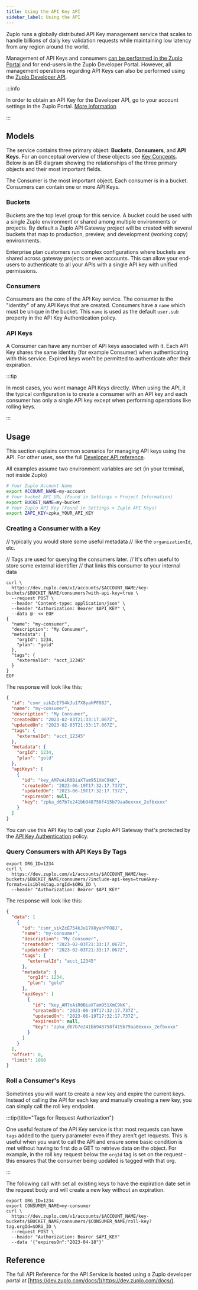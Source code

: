 ```yaml
---
title: Using the API Key API
sidebar_label: Using the API
---
```


Zuplo runs a globally distributed API Key management service that scales to
handle billions of daily key validation requests while maintaining low latency
from any region around the world.

Management of API Keys and consumers
[can be performed in the Zuplo Portal](./api-key-management.md) and for
end-users in the Zuplo Developer Portal. However, all management operations
regarding API Keys can also be performed using the
[Zuplo Developer API](https://dev.zuplo.com).

:::info

In order to obtain an API Key for the Developer API, go to your account settings
in the Zuplo Portal. [More information](https://dev.zuplo.com/docs/routes/index)

:::

## Models

The service contains three primary object: **Buckets**, **Consumers**, and **API
Keys**. For an conceptual overview of these objects see
[Key Concepts](./api-key-management#key-concepts). Below is an ER diagram
showing the relationships of the three primary objects and their most important
fields.

The Consumer is the most important object. Each consumer is in a bucket.
Consumers can contain one or more API Keys.

### Buckets

Buckets are the top level group for this service. A bucket could be used with a
single Zuplo environment or shared among multiple environments or projects. By
default a Zuplo API Gateway project will be created with several buckets that
map to production, preview, and development (working copy) environments.

Enterprise plan customers run complex configurations where buckets are shared
across gateway projects or even accounts. This can allow your end-users to
authenticate to all your APIs with a single API key with unified permissions.

### Consumers

Consumers are the core of the API Key service. The consumer is the "identity" of
any API Keys that are created. Consumers have a `name` which must be unique in
the bucket. This `name` is used as the default `user.sub` property in the API
Key Authentication policy.

### API Keys

A Consumer can have any number of API keys associated with it. Each API Key
shares the same identity (for example Consumer) when authenticating with this
service. Expired keys won't be permitted to authenticate after their expiration.

:::tip

In most cases, you wont manage API Keys directly. When using the API, it the
typical configuration is to create a consumer with an API key and each consumer
has only a single API key except when performing operations like rolling keys.

:::

## Usage

This section explains common scenarios for managing API keys using the API. For
other uses, see the full [Developer API reference](https://dev.zuplo.com).

All examples assume two environment variables are set (in your terminal, not
inside Zuplo)

```bash
# Your Zuplo Account Name
export ACCOUNT_NAME=my-account
# Your bucket API URL (Found in Settings > Project Information)
export BUCKET_NAME=my-bucket
# Your Zuplo API Key (Found in Settings > Zuplo API Keys)
export ZAPI_KEY=zpka_YOUR_API_KEY
```

### Creating a Consumer with a Key

// typically you would store some useful metadata // like the `organizationId`,
etc.

// Tags are used for querying the consumers later. // It's often useful to store
some external identifier // that links this consumer to your internal data

```shell
curl \
  https://dev.zuplo.com/v1/accounts/$ACCOUNT_NAME/key-buckets/$BUCKET_NAME/consumers?with-api-key=true \
  --request POST \
  --header "Content-type: application/json" \
  --header "Authorization: Bearer $API_KEY" \
  --data @- << EOF
{
  "name": "my-consumer",
  "description": "My Consumer",
  "metadata": {
    "orgId": 1234,
    "plan": "gold"
  },
  "tags": {
    "externalId": "acct_12345"
  }
}
EOF
```

The response will look like this:

```json
{
  "id": "csmr_sikZcE754kJu17X8yahPFO8J",
  "name": "my-consumer",
  "description": "My Consumer",
  "createdOn": "2023-02-03T21:33:17.067Z",
  "updatedOn": "2023-02-03T21:33:17.067Z",
  "tags": {
    "externalId": "acct_12345"
  },
  "metadata": {
    "orgId": 1234,
    "plan": "gold"
  },
  "apiKeys": [
    {
      "id": "key_AM7eAiR0BiaXTam951XmC9kK",
      "createdOn": "2023-06-19T17:32:17.737Z",
      "updatedOn": "2023-06-19T17:32:17.737Z",
      "expiresOn": null,
      "key": "zpka_d67b7e241bb948758f415b79aa8exxxx_2efbxxxx"
    }
  ]
}
```

You can use this API Key to call your Zuplo API Gateway that's protected by the
[API Key Authentication](/docs/policies/api-key-inbound) policy.

### Query Consumers with API Keys By Tags

```shell
export ORG_ID=1234
curl \
  https://dev.zuplo.com/v1/accounts/$ACCOUNT_NAME/key-buckets/$BUCKET_NAME/consumers/?include-api-keys=true&key-format=visible&tag.orgId=$ORG_ID \
  --header "Authorization: Bearer $API_KEY"
```

The response will look like this:

```json
{
  "data": [
    {
      "id": "csmr_sikZcE754kJu17X8yahPFO8J",
      "name": "my-consumer",
      "description": "My Consumer",
      "createdOn": "2023-02-03T21:33:17.067Z",
      "updatedOn": "2023-02-03T21:33:17.067Z",
      "tags": {
        "externalId": "acct_12345"
      },
      "metadata": {
        "orgId": 1234,
        "plan": "gold"
      },
      "apiKeys": [
        {
          "id": "key_AM7eAiR0BiaXTam951XmC9kK",
          "createdOn": "2023-06-19T17:32:17.737Z",
          "updatedOn": "2023-06-19T17:32:17.737Z",
          "expiresOn": null,
          "key": "zpka_d67b7e241bb948758f415b79aa8exxxx_2efbxxxx"
        }
      ]
    }
  ],
  "offset": 0,
  "limit": 1000
}
```

### Roll a Consumer's Keys

Sometimes you will want to create a new key and expire the current keys. Instead
of calling the API for each key and manually creating a new key, you can simply
call the roll key endpoint.

:::tip{title="Tags for Request Authorization"}

One useful feature of the API Key service is that most requests can have `tags`
added to the query parameter even if they aren't get requests. This is useful
when you want to call the API and ensure some basic condition is met without
having to first do a GET to retrieve data on the object. For example, in the
roll key request below the `orgId` tag is set on the request - this ensures that
the consumer being updated is tagged with that org.

:::

The following call with set all existing keys to have the expiration date set in
the request body and will create a new key without an expiration.

```shell
export ORG_ID=1234
export CONSUMER_NAME=my-consumer
curl \
  https://dev.zuplo.com/v1/accounts/$ACCOUNT_NAME/key-buckets/$BUCKET_NAME/consumers/$CONSUMER_NAME/roll-key?tag.orgId=$ORG_ID \
  --request POST \
  --header "Authorization: Bearer $API_KEY"
  --data '{"expiresOn":"2023-04-18"}'
```

## Reference

The full API Reference for the API Service is hosted using a Zuplo developer
portal at [https://dev.zuplo.com/docs/](https://dev.zuplo.com/docs/).
